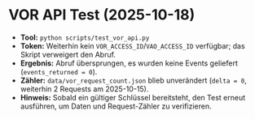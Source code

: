 # VOR API Test (2025-10-18)

- **Tool:** `python scripts/test_vor_api.py`
- **Token:** Weiterhin kein `VOR_ACCESS_ID`/`VAO_ACCESS_ID` verfügbar; das Skript verweigert den Abruf.
- **Ergebnis:** Abruf übersprungen, es wurden keine Events geliefert (`events_returned = 0`).
- **Zähler:** `data/vor_request_count.json` blieb unverändert (`delta = 0`, weiterhin 2 Requests am 2025-10-15).
- **Hinweis:** Sobald ein gültiger Schlüssel bereitsteht, den Test erneut ausführen, um Daten und Request-Zähler zu verifizieren.
